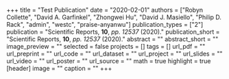+++
title = "Test Publication"
date = "2020-02-01"
authors = ["Robyn Collette", "David A. Garfinkel", "Zhongwei Hu", "David J. Masiello", "Philip D. Rack", "admin", "westc", "praise-anyanwu"]
publication_types = ["2"]
publication = "Scientific Reports, **10**, _pp. 12537_ (2020)."
publication_short = "Scientific Reports, **10**, _pp. 12537_ (2020)."
abstract = ""
abstract_short = ""
image_preview = ""
selected = false
projects = []
tags = []
url_pdf = ""
url_preprint = ""
url_code = ""
url_dataset = ""
url_project = ""
url_slides = ""
url_video = ""
url_poster = ""
url_source = ""
math = true
highlight = true
[header]
image = ""
caption = ""
+++
